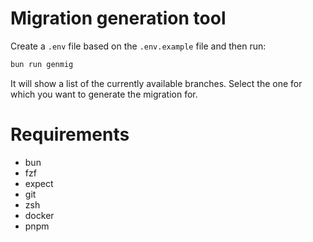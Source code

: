 # Migration generation tool

Create a `.env` file based on the `.env.example` file and then run:

```bash
bun run genmig
```

It will show a list of the currently available branches. Select the one for
which you want to generate the migration for.

# Requirements

- bun
- fzf
- expect
- git
- zsh
- docker
- pnpm
